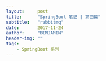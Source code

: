 ```yaml
---
layout:     post
title:      "SpringBoot 笔记 | 第四篇"
subtitle:   "rabbitmq"
date:       2017-11-24
author:     "BENJAMIN"
header-img: ""
tags:
    - SpringBoot 系列
---
```



